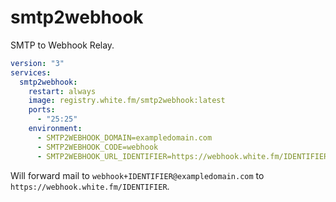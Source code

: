 # smtp2webhook

SMTP to Webhook Relay.

```yml
version: "3"
services:
  smtp2webhook:
    restart: always
    image: registry.white.fm/smtp2webhook:latest
    ports:
      - "25:25"
    environment:
      - SMTP2WEBHOOK_DOMAIN=exampledomain.com
      - SMTP2WEBHOOK_CODE=webhook
      - SMTP2WEBHOOK_URL_IDENTIFIER=https://webhook.white.fm/IDENTIFIER
```

Will forward mail to `webhook+IDENTIFIER@exampledomain.com` to `https://webhook.white.fm/IDENTIFIER`.
